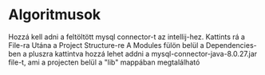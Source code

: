 # Algoritmusok
Hozzá kell adni a feltöltött mysql connector-t az intellij-hez.
Kattints rá a File-ra
Utána a Project Structure-re
A Modules fülön belül a Dependencies-ben a pluszra kattintva hozzá lehet addni a mysql-connector-java-8.0.27.jar file-t,
ami a projecten belül a "lib" mappában megtalálható
